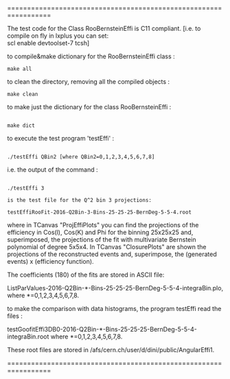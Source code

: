 =================================================================

The test code for the Class RooBernsteinEffi is C11 compliant. 
[i.e. to compile on fly in lxplus you can set:  
scl enable devtoolset-7 tcsh]

to compile&make dictionary for the RooBernsteinEffi class :
```
make all
```

to clean the directory, removing all the compiled objects :

```
make clean
```

to make just the dictionary for the class RooBernsteinEffi :
```

make dict
```

to execute the test program 'testEffi' :
``` 

./testEffi QBin2 [where QBin2=0,1,2,3,4,5,6,7,8]
```

i.e. the output of the command :
```

./testEffi 3 

is the test file for the Q^2 bin 3 projections:

testEffiRooFit-2016-Q2Bin-3-Bins-25-25-25-BernDeg-5-5-4.root
```

where in TCanvas "ProjEffiPlots" you can find the projections of  the efficiency in Cos(l), Cos(K) and Phi for the binning 25x25x25 and, 
superimposed, the projections of the fit with multivariate Bernstein polynomial of degree 5x5x4. 
In TCanvas "ClosurePlots" are shown the projections of the reconstructed events and, superimpose, the (generated events) x (efficiency function). 

The coefficients (180) of the  fits are stored in ASCII file: 

ListParValues-2016-Q2Bin-*-Bins-25-25-25-BernDeg-5-5-4-integraBin.plo,
where *=0,1,2,3,4,5,6,7,8.

to make the comparison with data histograms, the program testEffi read the files : 

testGoofitEffi3DB0-2016-Q2Bin-*-Bins-25-25-25-BernDeg-5-5-4-integraBin.root 
where *=0,1,2,3,4,5,6,7,8. 

These root files are stored in /afs/cern.ch/user/d/dini/public/AngularEffi1.

=================================================================






